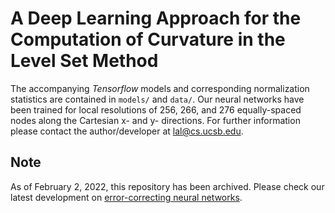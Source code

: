 # A Deep Learning Approach for the Computation of Curvature in the Level Set Method

The accompanying _Tensorflow_ models and corresponding normalization statistics are contained in `models/` and `data/`.
Our neural networks have been trained for local resolutions of 256, 266, and 276 equally-spaced nodes along
the Cartesian x- and y- directions. 
For further information please contact the author/developer at [lal@cs.ucsb.edu](mailto:lal@cs.ucsb.edu).

## Note

As of February 2, 2022, this repository has been archived.  Please check our latest development on [error-correcting neural networks](https://github.com/UCSB-CASL/Curvature_ECNet_2D).

